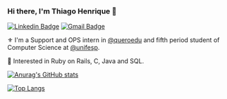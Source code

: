 ### Hi there, I'm Thiago Henrique 🤟

[![Linkedin Badge](https://img.shields.io/badge/LinkedIn-0077B5?style=for-the-badge&logo=linkedin&logoColor=white)](https://www.linkedin.com/in/thiagoleitesilva)
[![Gmail Badge](https://img.shields.io/badge/Gmail-D14836?style=for-the-badge&logo=gmail&logoColor=white)](mailto:thiago.leitesilva05@gmail.com)

⚜️ I'm a Support and OPS intern in [@queroedu](https://sobre.quero.com/) and fifth period student of Computer Science at [@unifesp](https://www.unifesp.br/).

🚀 Interested in Ruby on Rails, C, Java and SQL.

[![Anurag's GitHub stats](https://github-readme-stats.vercel.app/api?username=thiago-henrique-leite&count_private=true&show_icons=true&hide=issues,contribs&theme=radical)](https://github.com/thiago-henrique-leite)

[![Top Langs](https://github-readme-stats.vercel.app/api/top-langs/?username=thiago-henrique-leite&layout=compact&theme=radical)](https://github.com/thiago-henrique-leite)
